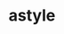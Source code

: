 ---
title: "astyle"
layout: cache
categories: [package, develop]
meta: {"versions": ["3.4.11"], "compilers": ["apple-clang@=15.0.0", "gcc@=10.2.1", "gcc@=7.5.0"], "oss": ["centos7", "ubuntu18.04", "ventura"], "platforms": ["darwin", "linux"], "targets": ["aarch64", "x86_64_v3"], "stacks": ["developer-tools", "developer-tools-darwin", "developer-tools-manylinux2014", "root"], "num_specs": 9, "num_specs_by_stack": {"developer-tools-darwin": 2, "root": 9, "developer-tools-manylinux2014": 4, "developer-tools": 3}}
spec_details: [{"hash": "mgqsax765pbfuyazr7ybb7ju4xbubk7p", "compiler": "apple-clang@=15.0.0", "versions": ["3.4.11"], "os": "ventura", "platform": "darwin", "target": "aarch64", "variants": ["build_system=cmake", "build_type=Release", "generator=make", "~ipo"], "stacks": ["developer-tools-darwin", "root"], "size": "-", "tarball": "https://binaries.spack.io/develop/build_cache/darwin-ventura-aarch64/apple-clang-15.0.0/astyle-3.4.11/darwin-ventura-aarch64-apple-clang-15.0.0-astyle-3.4.11-mgqsax765pbfuyazr7ybb7ju4xbubk7p.spack"}, {"hash": "zbejhpixwqmxfcj2ddn6jxqjukn65j5j", "compiler": "apple-clang@=15.0.0", "versions": ["3.4.11"], "os": "ventura", "platform": "darwin", "target": "aarch64", "variants": ["build_system=cmake", "build_type=Release", "generator=make", "~ipo"], "stacks": ["developer-tools-darwin", "root"], "size": "-", "tarball": "https://binaries.spack.io/develop/build_cache/darwin-ventura-aarch64/apple-clang-15.0.0/astyle-3.4.11/darwin-ventura-aarch64-apple-clang-15.0.0-astyle-3.4.11-zbejhpixwqmxfcj2ddn6jxqjukn65j5j.spack"}, {"hash": "4covie5kkn77t27cgqqixiwl666tgkvz", "compiler": "gcc@=10.2.1", "versions": ["3.4.11"], "os": "centos7", "platform": "linux", "target": "x86_64_v3", "variants": ["build_system=cmake", "build_type=Release", "generator=make", "~ipo"], "stacks": ["developer-tools-manylinux2014", "root"], "size": "-", "tarball": "https://binaries.spack.io/develop/build_cache/linux-centos7-x86_64_v3/gcc-10.2.1/astyle-3.4.11/linux-centos7-x86_64_v3-gcc-10.2.1-astyle-3.4.11-4covie5kkn77t27cgqqixiwl666tgkvz.spack"}, {"hash": "flkxxcx6hyqki4rf5v3zsw65acrzhbxn", "compiler": "gcc@=10.2.1", "versions": ["3.4.11"], "os": "centos7", "platform": "linux", "target": "x86_64_v3", "variants": ["build_system=cmake", "build_type=Release", "generator=make", "~ipo"], "stacks": ["developer-tools-manylinux2014", "root"], "size": "-", "tarball": "https://binaries.spack.io/develop/build_cache/linux-centos7-x86_64_v3/gcc-10.2.1/astyle-3.4.11/linux-centos7-x86_64_v3-gcc-10.2.1-astyle-3.4.11-flkxxcx6hyqki4rf5v3zsw65acrzhbxn.spack"}, {"hash": "ybargy4qtd47wnmkkulyhcu6hnup7szl", "compiler": "gcc@=10.2.1", "versions": ["3.4.11"], "os": "centos7", "platform": "linux", "target": "x86_64_v3", "variants": ["build_system=cmake", "build_type=Release", "generator=make", "~ipo"], "stacks": ["developer-tools-manylinux2014", "root"], "size": "-", "tarball": "https://binaries.spack.io/develop/build_cache/linux-centos7-x86_64_v3/gcc-10.2.1/astyle-3.4.11/linux-centos7-x86_64_v3-gcc-10.2.1-astyle-3.4.11-ybargy4qtd47wnmkkulyhcu6hnup7szl.spack"}, {"hash": "yghxouahgcbrl7byyjtpun5dplocrssa", "compiler": "gcc@=10.2.1", "versions": ["3.4.11"], "os": "centos7", "platform": "linux", "target": "x86_64_v3", "variants": ["build_system=cmake", "build_type=Release", "generator=make", "~ipo"], "stacks": ["developer-tools-manylinux2014", "root"], "size": "-", "tarball": "https://binaries.spack.io/develop/build_cache/linux-centos7-x86_64_v3/gcc-10.2.1/astyle-3.4.11/linux-centos7-x86_64_v3-gcc-10.2.1-astyle-3.4.11-yghxouahgcbrl7byyjtpun5dplocrssa.spack"}, {"hash": "mkhkz4ej2tp5xz4deruwebamzowsgqzb", "compiler": "gcc@=7.5.0", "versions": ["3.4.11"], "os": "ubuntu18.04", "platform": "linux", "target": "x86_64_v3", "variants": ["build_system=cmake", "build_type=Release", "generator=make", "~ipo"], "stacks": ["developer-tools", "root"], "size": "-", "tarball": "https://binaries.spack.io/develop/build_cache/linux-ubuntu18.04-x86_64_v3/gcc-7.5.0/astyle-3.4.11/linux-ubuntu18.04-x86_64_v3-gcc-7.5.0-astyle-3.4.11-mkhkz4ej2tp5xz4deruwebamzowsgqzb.spack"}, {"hash": "nwvdpvqdsgcstzrij5shvjuopi4sym4i", "compiler": "gcc@=7.5.0", "versions": ["3.4.11"], "os": "ubuntu18.04", "platform": "linux", "target": "x86_64_v3", "variants": ["build_system=cmake", "build_type=Release", "generator=make", "~ipo"], "stacks": ["developer-tools", "root"], "size": "-", "tarball": "https://binaries.spack.io/develop/build_cache/linux-ubuntu18.04-x86_64_v3/gcc-7.5.0/astyle-3.4.11/linux-ubuntu18.04-x86_64_v3-gcc-7.5.0-astyle-3.4.11-nwvdpvqdsgcstzrij5shvjuopi4sym4i.spack"}, {"hash": "o2fxcqo6y5o6mnkm56ex4dvmts3zxna3", "compiler": "gcc@=7.5.0", "versions": ["3.4.11"], "os": "ubuntu18.04", "platform": "linux", "target": "x86_64_v3", "variants": ["build_system=cmake", "build_type=Release", "generator=make", "~ipo"], "stacks": ["developer-tools", "root"], "size": "-", "tarball": "https://binaries.spack.io/develop/build_cache/linux-ubuntu18.04-x86_64_v3/gcc-7.5.0/astyle-3.4.11/linux-ubuntu18.04-x86_64_v3-gcc-7.5.0-astyle-3.4.11-o2fxcqo6y5o6mnkm56ex4dvmts3zxna3.spack"}]
---